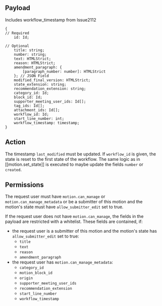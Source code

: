 ## Payload 
Includes workflow_timestamp from Issue2112
```
{
// Required
    id: Id;

// Optional
    title: string;
    number: string;
    text: HTMLStrict;
    reason: HTMLStrict;
    amendment_paragraph: {
        [paragraph_number: number]: HTMLStrict
    }; // JSON Field
    modified_final_version: HTMLStrict;
    state_extension: string;
    recommendation_extension: string;
    category_id: Id;
    block_id: Id;
    supporter_meeting_user_ids: Id[];
    tag_ids: Id[];
    attachment_ids: Id[];
    workflow_id: Id;
    start_line_number: int;
    workflow_timestamp: timestamp;
}
```

## Action
The timestamp `last_modified` must be updated. If `workflow_id` is given, the state is reset to the first state of the workflow. The same logic as in [[motion.set_state]] is executed to maybe update the fields `number` or `created`.

## Permissions
The request user must have `motion.can_manage` or `motion.can_manage_metadata` or be a submitter of this motion and the motion's state must have `allow_submitter_edit` set to true.

If the request user does not have `motion.can_manage`, the fields in the payload are restricted with a whitelist. These fields are contained, if:
- the request user is a submitter of this motion and the motion's state has `allow_submitter_edit` set to true:
    * `title`
    * `text`
    * `reason`
    * `amendment_paragraph`
- the request user has `motion.can_manage_metadata`:
    * `category_id`
    * `motion_block_id`
    * `origin`
    * `supporter_meeting_user_ids`
    * `recommendation_extension`
    * `start_line_number`
    * `workflow_timestamp`
